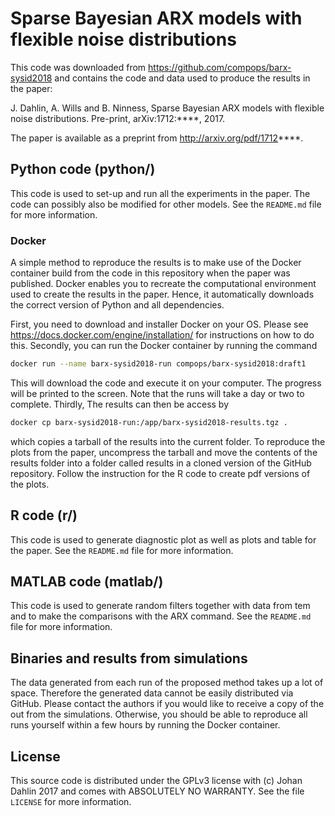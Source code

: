 # Sparse Bayesian ARX models with flexible noise distributions
This code was downloaded from https://github.com/compops/barx-sysid2018 and contains the code and data used to produce the results in the paper:

J. Dahlin, A. Wills and B. Ninness, Sparse Bayesian ARX models with flexible noise distributions. Pre-print, arXiv:1712:****, 2017.

The paper is available as a preprint from http://arxiv.org/pdf/1712****.

## Python code (python/)
This code is used to set-up and run all the experiments in the paper. The code can possibly also be modified for other models. See the `README.md` file for more information.

### Docker
A simple method to reproduce the results is to make use of the Docker container build from the code in this repository when the paper was published. Docker enables you to recreate the computational environment used to create the results in the paper. Hence, it automatically downloads the correct version of Python and all dependencies.

First, you need to download and installer Docker on your OS. Please see https://docs.docker.com/engine/installation/ for instructions on how to do this. Secondly, you can run the Docker container by running the command
``` bash
docker run --name barx-sysid2018-run compops/barx-sysid2018:draft1
```
This will download the code and execute it on your computer. The progress will be printed to the screen. Note that the runs will take a day or two to complete. Thirdly, The results can then be access by
``` bash
docker cp barx-sysid2018-run:/app/barx-sysid2018-results.tgz .
```
which copies a tarball of the results into the current folder. To reproduce the plots from the paper, uncompress the tarball and move the contents of the results folder into a folder called results in a cloned version of the GitHub repository. Follow the instruction for the R code to create pdf versions of the plots.

## R code (r/)
This code is used to generate diagnostic plot as well as plots and table for the paper. See the `README.md` file for more information.

## MATLAB code (matlab/)
This code is used to generate random filters together with data from tem and to make the comparisons with the ARX command. See the `README.md` file for more information.

## Binaries and results from simulations
The data generated from each run of the proposed method takes up a lot of space. Therefore the generated data cannot be easily distributed via GitHub. Please contact the authors if you would like to receive a copy of the out from the simulations. Otherwise, you should be able to reproduce all runs yourself within a few hours by running the Docker container.

## License
This source code is distributed under the GPLv3 license with (c) Johan Dahlin 2017 and comes with ABSOLUTELY NO WARRANTY. See the file `LICENSE` for more information.

